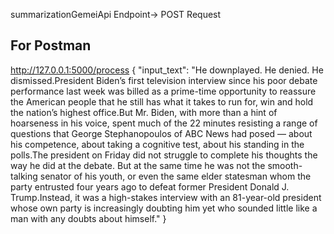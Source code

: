 summarizationGemeiApi 
Endpoint-> POST Request
## For Postman
http://127.0.0.1:5000/process
{
    "input_text": "He downplayed. He denied. He dismissed.President Biden’s first television interview since his poor debate performance last week was billed as a prime-time opportunity to reassure the American people that he still has what it takes to run for, win and hold the nation’s highest office.But Mr. Biden, with more than a hint of hoarseness in his voice, spent much of the 22 minutes resisting a range of questions that George Stephanopoulos of ABC News had posed — about his competence, about taking a cognitive test, about his standing in the polls.The president on Friday did not struggle to complete his thoughts the way he did at the debate. But at the same time he was not the smooth-talking senator of his youth, or even the same elder statesman whom the party entrusted four years ago to defeat former President Donald J. Trump.Instead, it was a high-stakes interview with an 81-year-old president whose own party is increasingly doubting him yet who sounded little like a man with any doubts about himself."
}
